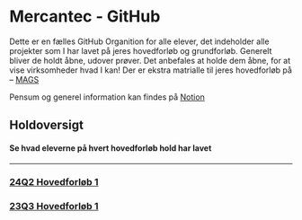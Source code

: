 # Mercantec - GitHub

Dette er en fælles GitHub Organition for alle elever, det indeholder alle projekter som I har lavet på jeres hovedforløb og grundforløb. Generelt bliver de holdt åbne, udover prøver. Det anbefales at holde dem åbne, for at vise virksomheder hvad I kan!
Der er ekstra matrialle til jeres hovedforløb på – [MAGS](https://github.com/MAGS-Template/) 

Pensum og generel information kan findes på [Notion](https://mercantec.notion.site/Mercantec-MAGS-882a74628348419fa23af9a875215e4c?pvs=4)

## Holdoversigt
#### Se hvad eleverne på hvert hovedforløb hold har lavet
------------------------------------------------------
### [24Q2 Hovedforløb 1](https://github.com/Mercantec-GHC/24Q2H1)

### [23Q3 Hovedforløb 1](https://github.com/Mercantec-GHC/23Q4H1)
